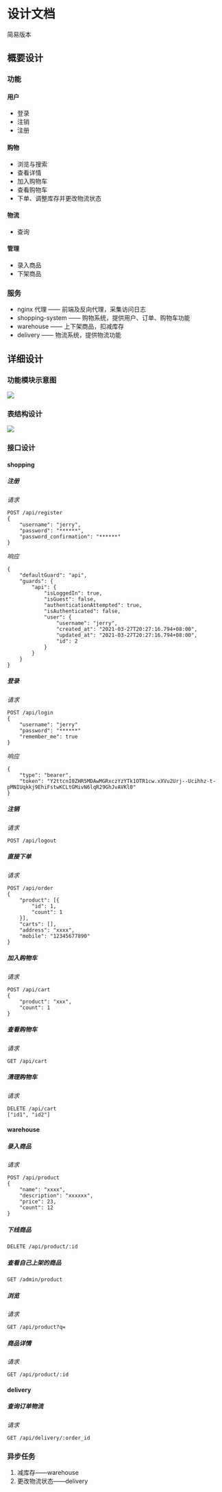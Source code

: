 # 设计文档

简易版本

## 概要设计

### 功能

#### 用户

* 登录
* 注销
* 注册

#### 购物

* 浏览与搜索
* 查看详情
* 加入购物车
* 查看购物车
* 下单、调整库存并更改物流状态

#### 物流

* 查询

#### 管理

* 录入商品
* 下架商品

### 服务

* nginx 代理 —— 前端及反向代理，采集访问日志
* shopping-system —— 购物系统，提供用户、订单、购物车功能
* warehouse —— 上下架商品，扣减库存
* delivery —— 物流系统，提供物流功能

## 详细设计

### 功能模块示意图

![](../assets/images/system.png)

### 表结构设计

![](../assets/images/database.png)

### 接口设计

#### shopping

##### 注册

*请求*

    POST /api/register
    {
        "username": "jerry",
        "password": "******",
        "password_confirmation": "******"
    }

*响应*

    {
        "defaultGuard": "api",
        "guards": {
            "api": {
                "isLoggedIn": true,
                "isGuest": false,
                "authenticationAttempted": true,
                "isAuthenticated": false,
                "user": {
                    "username": "jerry",
                    "created_at": "2021-03-27T20:27:16.794+08:00",
                    "updated_at": "2021-03-27T20:27:16.794+08:00",
                    "id": 2
                }
            }
        }
    }

##### 登录

*请求*

    POST /api/login
    {
        "username": "jerry"
        "password": "******"
        "remember_me": true
    }

*响应*

    {
        "type": "bearer",
        "token": "Y2ttcnI0ZHR5MDAwMGRxczYzYTk1OTR1cw.xXVu2Urj--Ucihhz-t-pMNIUqkkj9EhiFstwKCLtGMivN6lqR29GhJvAVKl0"
    }

##### 注销

*请求*

    POST /api/logout

##### 直接下单

*请求*

    POST /api/order
    {
        "product": [{
            "id": 1,
            "count": 1
        }],
        "carts": [],
        "address": "xxxx",
        "mobile": "12345677890"
    }

##### 加入购物车

*请求*

    POST /api/cart
    {
        "product": "xxx",
        "count": 1
    }

##### 查看购物车

*请求*

    GET /api/cart

##### 清理购物车

*请求*

    DELETE /api/cart
    ["id1", "id2"]

#### warehouse

##### 录入商品

*请求*

    POST /api/product
    {
        "name": "xxxx",
        "description": "xxxxxx",
        "price": 23,
        "count": 12
    }

##### 下线商品

    DELETE /api/product/:id

##### 查看自己上架的商品

    GET /admin/product

##### 浏览

*请求*

    GET /api/product?q=

##### 商品详情

*请求*

    GET /api/product/:id

#### delivery

##### 查询订单物流

*请求*

    GET /api/delivery/:order_id

### 异步任务

1. 减库存——warehouse
2. 更改物流状态——delivery
